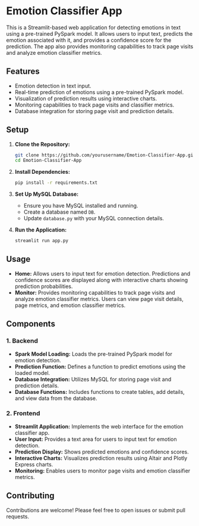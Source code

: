 # Emotion Classifier App

This is a Streamlit-based web application for detecting emotions in text using a pre-trained PySpark model. It allows users to input text, predicts the emotion associated with it, and provides a confidence score for the prediction. The app also provides monitoring capabilities to track page visits and analyze emotion classifier metrics.

## Features

- Emotion detection in text input.
- Real-time prediction of emotions using a pre-trained PySpark model.
- Visualization of prediction results using interactive charts.
- Monitoring capabilities to track page visits and classifier metrics.
- Database integration for storing page visit and prediction details.

## Setup

1. **Clone the Repository:**

    ```bash
    git clone https://github.com/yourusername/Emotion-Classifier-App.git
    cd Emotion-Classifier-App
    ```

2. **Install Dependencies:**

    ```bash
    pip install -r requirements.txt
    ```

3. **Set Up MySQL Database:**

    - Ensure you have MySQL installed and running.
    - Create a database named `DB`.
    - Update `database.py` with your MySQL connection details.

4. **Run the Application:**

    ```bash
    streamlit run app.py
    ```

## Usage

- **Home:** Allows users to input text for emotion detection. Predictions and confidence scores are displayed along with interactive charts showing prediction probabilities.
- **Monitor:** Provides monitoring capabilities to track page visits and analyze emotion classifier metrics. Users can view page visit details, page metrics, and emotion classifier metrics.

## Components

### 1. Backend

- **Spark Model Loading:** Loads the pre-trained PySpark model for emotion detection.
- **Prediction Function:** Defines a function to predict emotions using the loaded model.
- **Database Integration:** Utilizes MySQL for storing page visit and prediction details.
- **Database Functions:** Includes functions to create tables, add details, and view data from the database.

### 2. Frontend

- **Streamlit Application:** Implements the web interface for the emotion classifier app.
- **User Input:** Provides a text area for users to input text for emotion detection.
- **Prediction Display:** Shows predicted emotions and confidence scores.
- **Interactive Charts:** Visualizes prediction results using Altair and Plotly Express charts.
- **Monitoring:** Enables users to monitor page visits and emotion classifier metrics.

## Contributing

Contributions are welcome! Please feel free to open issues or submit pull requests.
